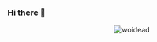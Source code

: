 ### Hi there 👋

<!--
**woidead/woidead** is a ✨ _special_ ✨ repository because its `README.md` (this file) appears on your GitHub profile.

Here are some ideas to get you started:

- 🔭 I’m currently working on ...
- 🌱 I’m currently learning ...
- 👯 I’m looking to collaborate on ...
- 🤔 I’m looking for help with ...
- 💬 Ask me about ...
- 📫 How to reach me: ...
- 😄 Pronouns: ...
- ⚡ Fun fact: ...
-->
<table>
  <tr>
    <p align="center">
      <img src="https://github-readme-streak-stats.herokuapp.com/?user=woidead&theme=radical" alt="woidead">
      </p>
  </tr>
</table>
